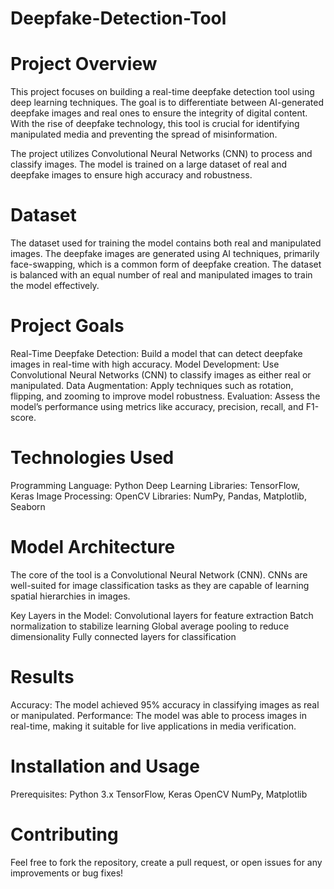 # Deepfake-Detection-Tool

# Project Overview
This project focuses on building a real-time deepfake detection tool using deep learning techniques. The goal is to differentiate between AI-generated deepfake images and real ones to ensure the integrity of digital content. With the rise of deepfake technology, this tool is crucial for identifying manipulated media and preventing the spread of misinformation.

The project utilizes Convolutional Neural Networks (CNN) to process and classify images. The model is trained on a large dataset of real and deepfake images to ensure high accuracy and robustness.

# Dataset
The dataset used for training the model contains both real and manipulated images. The deepfake images are generated using AI techniques, primarily face-swapping, which is a common form of deepfake creation. The dataset is balanced with an equal number of real and manipulated images to train the model effectively.

# Project Goals
Real-Time Deepfake Detection: Build a model that can detect deepfake images in real-time with high accuracy.
Model Development: Use Convolutional Neural Networks (CNN) to classify images as either real or manipulated.
Data Augmentation: Apply techniques such as rotation, flipping, and zooming to improve model robustness.
Evaluation: Assess the model’s performance using metrics like accuracy, precision, recall, and F1-score.

# Technologies Used
Programming Language: Python
Deep Learning Libraries: TensorFlow, Keras
Image Processing: OpenCV
Libraries: NumPy, Pandas, Matplotlib, Seaborn

# Model Architecture
The core of the tool is a Convolutional Neural Network (CNN). CNNs are well-suited for image classification tasks as they are capable of learning spatial hierarchies in images.

Key Layers in the Model:
Convolutional layers for feature extraction
Batch normalization to stabilize learning
Global average pooling to reduce dimensionality
Fully connected layers for classification

# Results
Accuracy: The model achieved 95% accuracy in classifying images as real or manipulated.
Performance: The model was able to process images in real-time, making it suitable for live applications in media verification.

# Installation and Usage
Prerequisites:
Python 3.x
TensorFlow, Keras
OpenCV
NumPy, Matplotlib

# Contributing
Feel free to fork the repository, create a pull request, or open issues for any improvements or bug fixes!
